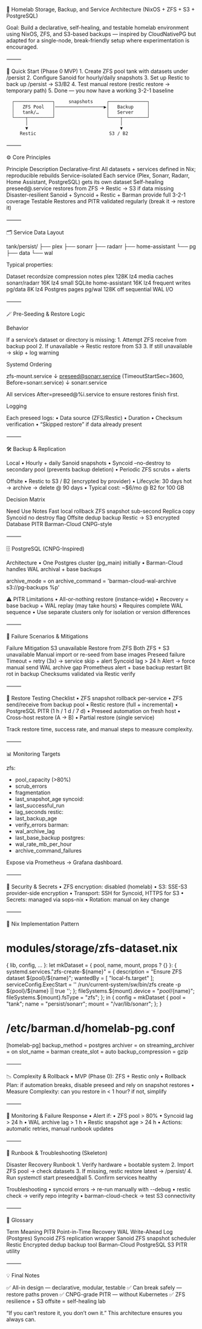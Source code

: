 🧩 Homelab Storage, Backup, and Service Architecture (NixOS + ZFS + S3 + PostgreSQL)

Goal: Build a declarative, self-healing, and testable homelab environment using NixOS, ZFS, and S3-based backups — inspired by CloudNativePG but adapted for a single-node, break-friendly setup where experimentation is encouraged.

⸻

🏁 Quick Start (Phase 0 MVP)
    1.  Create ZFS pool tank with datasets under /persist
    2.  Configure Sanoid for hourly/daily snapshots
    3.  Set up Restic to back up /persist → S3/B2
    4.  Test manual restore (restic restore → temporary path)
    5.  Done — you now have a working 3-2-1 baseline

      ┌──────────────┐     snapshots     ┌──────────────┐
      │   ZFS Pool   │──────────────────▶│   Backup     │
      │   tank/…     │                   │   Server     │
      └────┬─────────┘                   └────┬─────────┘
           │                                  │
           ▼                                  ▼
         Restic                           S3 / B2


⸻

⚙️ Core Principles

Principle   Description
Declarative-first   All datasets + services defined in Nix; reproducible rebuilds
Service-isolated    Each service (Plex, Sonarr, Radarr, Home Assistant, PostgreSQL) gets its own dataset
Self-healing    preseed@.service restores from ZFS → Restic → S3 if data missing
Disaster-resilient  Sanoid + Syncoid + Restic + Barman provide full 3-2-1 coverage
Testable    Restores and PITR validated regularly (break it → restore it)


⸻

🗂️ Service Data Layout

tank/persist/
├── plex
├── sonarr
├── radarr
├── home-assistant
└── pg
    ├── data
    └── wal

Typical properties:

Dataset recordsize  compression notes
plex    128K    lz4 media caches
sonarr/radarr   16K lz4 small SQLite
home-assistant  16K lz4 frequent writes
pg/data 8K  lz4 Postgres pages
pg/wal  128K    off sequential WAL I/O


⸻

🪄 Pre-Seeding & Restore Logic

Behavior

If a service’s dataset or directory is missing:
    1.  Attempt ZFS receive from backup pool
    2.  If unavailable → Restic restore from S3
    3.  If still unavailable → skip + log warning

Systemd Ordering

zfs-mount.service
   ↓
preseed@sonarr.service (TimeoutStartSec=3600, Before=sonarr.service)
   ↓
sonarr.service

All services After=preseed@%i.service to ensure restores finish first.

Logging

Each preseed logs:
    • Data source (ZFS/Restic)
    • Duration
    • Checksum verification
    • “Skipped restore” if data already present

⸻

🛠️ Backup & Replication

Local
    • Hourly + daily Sanoid snapshots
    • Syncoid –no-destroy to secondary pool (prevents backup deletion)
    • Periodic ZFS scrubs + alerts

Offsite
    • Restic to S3 / B2 (encrypted by provider)
    • Lifecycle: 30 days hot → archive → delete @ 90 days
    • Typical cost: ~$6/mo @ B2 for 100 GB

Decision Matrix

Need    Use Notes
Fast local rollback ZFS snapshot    sub-second
Replica copy    Syncoid no destroy flag
Offsite dedup backup    Restic → S3   encrypted
Database PITR   Barman-Cloud    CNPG-style


⸻

🗄️ PostgreSQL (CNPG-Inspired)

Architecture
    • One Postgres cluster (pg_main) initially
    • Barman-Cloud handles WAL archival + base backups

archive_mode = on
archive_command = 'barman-cloud-wal-archive s3://pg-backups %p'

⚠️ PITR Limitations
    • All-or-nothing restore (instance-wide)
    • Recovery = base backup + WAL replay (may take hours)
    • Requires complete WAL sequence
    • Use separate clusters only for isolation or version differences

⸻

🔁 Failure Scenarios & Mitigations

Failure Mitigation
S3 unavailable  Restore from ZFS
Both ZFS + S3 unavailable   Manual import or re-seed from base images
Preseed failure Timeout + retry (3x) → service skip + alert
Syncoid lag > 24 h  Alert → force manual send
WAL archive gap Prometheus alert + base backup restart
Bit rot in backup   Checksums validated via Restic verify


⸻

🧪 Restore Testing Checklist
    • ZFS snapshot rollback per-service
    • ZFS send/receive from backup pool
    • Restic restore (full + incremental)
    • PostgreSQL PITR (1 h / 1 d / 7 d)
    • Preseed automation on fresh host
    • Cross-host restore (A → B)
    • Partial restore (single service)

Track restore time, success rate, and manual steps to measure complexity.

⸻

📊 Monitoring Targets

zfs:
  - pool_capacity (>80%)
  - scrub_errors
  - fragmentation
  - last_snapshot_age
syncoid:
  - last_successful_run
  - lag_seconds
restic:
  - last_backup_age
  - verify_errors
barman:
  - wal_archive_lag
  - last_base_backup
postgres:
  - wal_rate_mb_per_hour
  - archive_command_failures

Expose via Prometheus → Grafana dashboard.

⸻

🔐 Security & Secrets
    • ZFS encryption: disabled (homelab)
    • S3: SSE-S3 provider-side encryption
    • Transport: SSH for Syncoid, HTTPS for S3
    • Secrets: managed via sops-nix
    • Rotation: manual on key change

⸻

🧩 Nix Implementation Pattern

# modules/storage/zfs-dataset.nix
{ lib, config, ... }:
let
  mkDataset = { pool, name, mount, props ? {} }: {
    systemd.services."zfs-create-${name}" = {
      description = "Ensure ZFS dataset ${pool}/${name}";
      wantedBy = [ "local-fs.target" ];
      serviceConfig.ExecStart = ''
        /run/current-system/sw/bin/zfs create -p ${pool}/${name} || true
      '';
    };
    fileSystems.${mount}.device = "${pool}/${name}";
    fileSystems.${mount}.fsType = "zfs";
  };
in {
  config = mkDataset { pool = "tank"; name = "persist/sonarr"; mount = "/var/lib/sonarr"; };
}

# /etc/barman.d/homelab-pg.conf
[homelab-pg]
backup_method = postgres
archiver = on
streaming_archiver = on
slot_name = barman
create_slot = auto
backup_compression = gzip


⸻

📉 Complexity & Rollback
    • MVP (Phase 0): ZFS + Restic only
    • Rollback Plan: if automation breaks, disable preseed and rely on snapshot restores
    • Measure Complexity: can you restore in < 1 hour? if not, simplify

⸻

🧭 Monitoring & Failure Response
    • Alert if:
    • ZFS pool > 80%
    • Syncoid lag > 24 h
    • WAL archive lag > 1 h
    • Restic snapshot age > 24 h
    • Actions: automatic retries, manual runbook updates

⸻

🧰 Runbook & Troubleshooting (Skeleton)

Disaster Recovery Runbook
    1.  Verify hardware + bootable system
    2.  Import ZFS pool → check datasets
    3.  If missing, restic restore latest → /persist/<svc>
    4.  Run systemctl start preseed@all
    5.  Confirm services healthy

Troubleshooting
    • syncoid errors → re-run manually with --debug
    • restic check → verify repo integrity
    • barman-cloud-check → test S3 connectivity

⸻

📖 Glossary

Term    Meaning
PITR    Point-in-Time Recovery
WAL Write-Ahead Log (Postgres)
Syncoid ZFS replication wrapper
Sanoid  ZFS snapshot scheduler
Restic  Encrypted dedup backup tool
Barman-Cloud    PostgreSQL S3 PITR utility


⸻

💡 Final Notes

✅ All-in design — declarative, modular, testable
✅ Can break safely — restore paths proven
✅ CNPG-grade PITR — without Kubernetes
✅ ZFS resilience + S3 offsite = self-healing lab

“If you can’t restore it, you don’t own it.”
This architecture ensures you always can.
